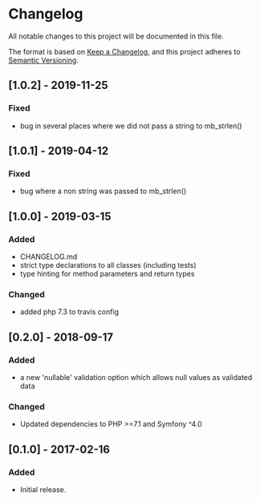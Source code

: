 # Changelog
All notable changes to this project will be documented in this file.

The format is based on [Keep a Changelog](https://keepachangelog.com/en/1.0.0/),
and this project adheres to [Semantic Versioning](https://semver.org/spec/v2.0.0.html).

## [1.0.2] - 2019-11-25
### Fixed
- bug in several places where we did not pass a string to mb_strlen() 

## [1.0.1] - 2019-04-12
### Fixed
- bug where a non string was passed to mb_strlen()

## [1.0.0] - 2019-03-15
### Added
- CHANGELOG.md
- strict type declarations to all classes (including tests)
- type hinting for method parameters and return types

### Changed
- added php 7.3 to travis config

## [0.2.0] - 2018-09-17
### Added
- a new 'nullable' validation option which allows null values as validated data

### Changed
- Updated dependencies to PHP >=7.1 and Symfony ^4.0

## [0.1.0] - 2017-02-16
### Added
- Initial release.
 
